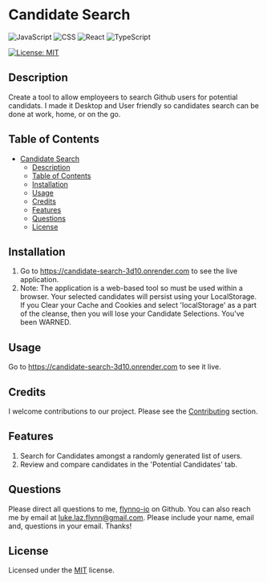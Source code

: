 
# Candidate Search
![JavaScript](https://img.shields.io/badge/JavaScript-F7DF1E?style=for-the-badge&logo=javascript&logoColor=black) ![CSS](https://img.shields.io/badge/CSS-1572B6?style=for-the-badge&logo=css3&logoColor=white) ![React](https://img.shields.io/badge/React-61DAFB?style=for-the-badge&logo=react&logoColor=black) ![TypeScript](https://img.shields.io/badge/TypeScript-3178C6?style=for-the-badge&logo=typescript&logoColor=white)

[![License: MIT](https://img.shields.io/badge/License-MIT-yellow.svg)](https://opensource.org/licenses/MIT)

## Description
Create a tool to allow employeers to search Github users for potential candidats. I made it Desktop and User friendly so candidates search can be done at work, home, or on the go.

## Table of Contents
- [Candidate Search](#candidate-search)
  - [Description](#description)
  - [Table of Contents](#table-of-contents)
  - [Installation](#installation)
  - [Usage](#usage)
  - [Credits](#credits)
  - [Features](#features)
  - [Questions](#questions)
  - [License](#license)

## Installation
1. Go to https://candidate-search-3d10.onrender.com to see the live application.
2. Note: The application is a web-based tool so must be used within a browser. Your selected candidates will persist using your LocalStorage. If you Clear your Cache and Cookies and select 'localStorage' as a part of the cleanse, then you will lose your Candidate Selections. You've been WARNED.

## Usage
Go to https://candidate-search-3d10.onrender.com to see it live.

## Credits
I welcome contributions to our project. Please see the [Contributing](#contributing) section.

## Features
1. Search for Candidates amongst a randomly generated list of users.
2. Review and compare candidates in the 'Potential Candidates' tab.

## Questions
Please direct all questions to me, [flynno-io](https://github.com/flynno-io) on Github. You can also reach me by email at luke.laz.flynn@gmail.com. Please include your name, email and, questions in your email. Thanks!

## License
Licensed under the [MIT](LICENSE.txt) license.
